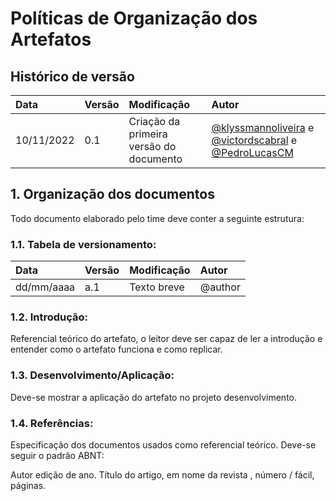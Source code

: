 # Políticas de Organização dos Artefatos

## Histórico de versão

| Data | Versão | Modificação | Autor |
| :- | :- | :- | :- |
| 10/11/2022 | 0.1    | Criação da primeira versão do documento | [@klyssmannoliveira](https://github.com/klyssmannoliveira) e [@victordscabral](https://github.com/victordscabral) e [@PedroLucasCM](https://github.com/PedroLucasCM) |

## 1. Organização dos documentos

Todo documento elaborado pelo time deve conter a seguinte estrutura:

### 1.1. Tabela de versionamento:

| Data | Versão | Modificação | Autor |
| :- | :- | :- | :- |
| dd/mm/aaaa | a.1 | Texto breve | @author |

### 1.2. Introdução: 
Referencial teórico do artefato, o leitor deve ser capaz de ler a introdução e entender como o artefato funciona e como replicar.

### 1.3. Desenvolvimento/Aplicação: 
Deve-se mostrar a aplicação do artefato no projeto desenvolvimento.

### 1.4. Referências: 
Especificação dos documentos usados como referencial teórico. Deve-se seguir o padrão ABNT: 

Autor edição de ano. Título do artigo, em nome da revista , número / fácil, páginas.

